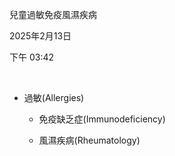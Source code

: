 兒童過敏免疫風濕疾病

2025年2月13日

下午 03:42

 

- 過敏(Allergies)

  - 免疫缺乏症(Immunodeficiency)

  - 風濕疾病(Rheumatology)
